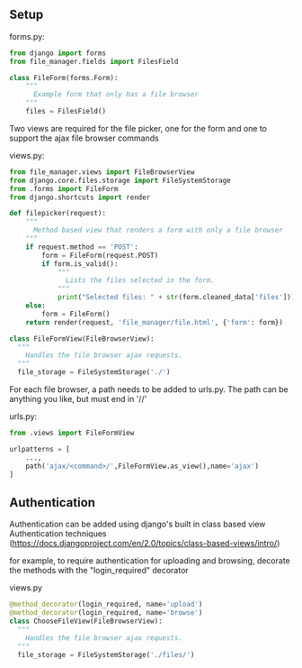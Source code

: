 ## Setup

forms.py:
```python
from django import forms
from file_manager.fields import FilesField

class FileForm(forms.Form):
    """
      Example form that only has a file browser
    """
    files = FilesField()
```

Two views are required for the file picker, one for the form and one to
support the ajax file browser commands

views.py:
```python
from file_manager.views import FileBrowserView
from django.core.files.storage import FileSystemStorage
from .forms import FileForm
from django.shortcuts import render

def filepicker(request):
    """
      Method based view that renders a form with only a file browser
    """
    if request.method == 'POST':
        form = FileForm(request.POST)
        if form.is_valid():
            """
              Lists the files selected in the form.
            """
            print("Selected files: " + str(form.cleaned_data['files']))
    else:
        form = FileForm()
    return render(request, 'file_manager/file.html', {'form': form})

class FileFormView(FileBrowserView):
  """
    Handles the file browser ajax requests.
  """
  file_storage = FileSystemStorage('./')
```

For each file browser, a path needs to be added to urls.py. The path
can be anything you like, but must end in '/<command>/'

urls.py:
```python
from .views import FileFormView

urlpatterns = [
    ...,
    path('ajax/<command>/',FileFormView.as_view(),name='ajax')
]
```

## Authentication

Authentication can be added using django's built in class based view Authentication
techniques (https://docs.djangoproject.com/en/2.0/topics/class-based-views/intro/)

for example, to require authentication for uploading and browsing, decorate
the methods with the "login_required" decorator

views.py
```python
@method_decorator(login_required, name='upload')
@method_decorator(login_required, name='browse')
class ChooseFileView(FileBrowserView):
  """
    Handles the file browser ajax requests.
  """
  file_storage = FileSystemStorage('./files/')
```
